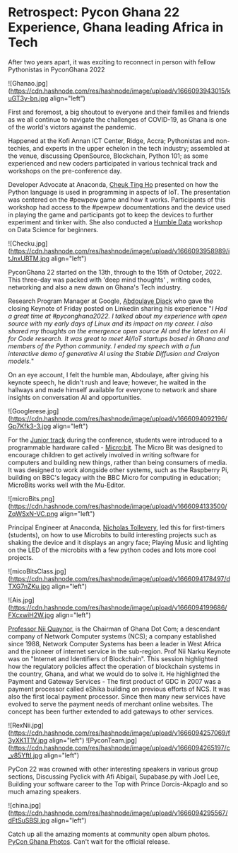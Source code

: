 # Retrospect: Pycon Ghana 22 Experience, Ghana leading Africa in Tech


After two years apart, it was exciting to reconnect in person with fellow Pythonistas in PyconGhana 2022


![Ghanao.jpg](https://cdn.hashnode.com/res/hashnode/image/upload/v1666093943015/kuGT3y-bn.jpg align="left")

First and foremost, a big shoutout to everyone and their families and friends as we all continue to navigate the challenges of COVID-19, as Ghana is one of the world's victors against the pandemic.   

Happened at the Kofi Annan ICT Center, Ridge, Accra; Pythonistas and non-techies, and experts in the upper echelon in the tech industry;  assembled at the venue, discussing  OpenSource, Blockchain, Python 101; as some experienced and new coders participated in various technical track and workshops on the pre-conference day.

Developer Advocate at Anaconda, [Cheuk Ting Ho](https://twitter.com/cheukting_ho) presented on how the Python language is used in programming in aspects of IoT. The presentation was centered on the #pewpew game and how it works. Participants of this workshop had access to the #pewpew documentations and the device used in playing the game and participants got to keep the devices to further experiment and tinker with. She also conducted a [Humble Data](https://gh.pycon.org/events/humble-data/) workshop on Data Science for beginners.

![Checku.jpg](https://cdn.hashnode.com/res/hashnode/image/upload/v1666093958989/itJnxUBTM.jpg align="left")



PyconGhana 22 started on the 13th, through to the 15th of October, 2022. This three-day was packed with 'deep mind thoughts' , writing codes, networking and also a new dawn on Ghana's Tech industry.

Research Program Manager at Google, [Abdoulaye Diack](https://www.linkedin.com/in/adiack/) who gave the closing Keynote of Friday posted on Linkedin sharing his experience "*I Had a great time at #pyconghana2022. I talked about my experience with open source with my early days of Linux and its impact on my career. I also shared my thoughts on the emergence open source AI and the latest on AI for Code research. It was great to meet AI/IoT startups based in Ghana and members of the Python community. I ended my speech with a fun interactive demo of generative AI using the Stable Diffusion and Craiyon models.*"

On an eye account, I felt the humble man, Abdoulaye, after giving his keynote speech, he didn't rush and leave; however, he waited in the hallways and made himself available for everyone to network and share insights on conversation AI and opportunities.


![Googlerese.jpg](https://cdn.hashnode.com/res/hashnode/image/upload/v1666094092196/Gp7Kfk3-3.jpg align="left")

For the [Junior track](https://gh.pycon.org/events/microbit-for-juniors/) during the conference, students were introduced to a programmable hardware called - [Micro:bit](https://microbit.org/). The Micro Bit was designed to encourage children to get actively involved in writing software for computers and building new things, rather than being consumers of media. It was designed to work alongside other systems, such as the Raspberry Pi, building on BBC's legacy with the BBC Micro for computing in education; MicroBits works well with the Mu-Editor.


![microBits.png](https://cdn.hashnode.com/res/hashnode/image/upload/v1666094133500/ZqWSxN-VC.png align="left")

Principal Engineer at Anaconda, [Nicholas Tollevery](https://ntoll.org/), led this for first-timers (students), on how to use Microbits to build interesting projects such as shaking the device and it displays an angry face; Playing Music and lighting on the LED of the microbits with a few python codes and lots more cool projects.


![micoBitsClass.jpg](https://cdn.hashnode.com/res/hashnode/image/upload/v1666094178497/dTXG7nZKu.jpg align="left")

![Ais.jpg](https://cdn.hashnode.com/res/hashnode/image/upload/v1666094199686/FXcxwiH2W.jpg align="left")



[Professor Nii Quaynor](https://en.wikipedia.org/wiki/Nii_Quaynor), is the Chairman of Ghana Dot Com; a descendant company of Network Computer systems (NCS); a company established since 1988, Network Computer Systems has been a leader in West Africa and the pioneer of internet service in the sub-region. Prof Nii Narku Keynote was on "Internet and Identifiers of Blockchain". This session highlighted how the regulatory policies affect the operation of blockchain systems in the country, Ghana, and what we would do to solve it. He highlighted the Payment and Gateway Services - The first product of GDC in 2007 was a payment processor called eShika building on previous efforts of NCS. It was also the first local payment processor. Since then many new services have evolved to serve the payment needs of merchant online websites. The concept has been further extended to add gateways to other services.


![RexNii.jpg](https://cdn.hashnode.com/res/hashnode/image/upload/v1666094257069/f3yXK1T1V.jpg align="left")
![PyconTeam.jpg](https://cdn.hashnode.com/res/hashnode/image/upload/v1666094265197/c_v85YftI.jpg align="left")

PyCon 22 was crowned with other interesting speakers in various group sections, Discussing Pyclick with Afi Abigail, Supabase.py with Joel Lee, Building your software career to the Top with Prince Dorcis-Akpaglo and so much amazing speakers.


![china.jpg](https://cdn.hashnode.com/res/hashnode/image/upload/v1666094295567/dFtSuSBSl.jpg align="left")

Catch up all the amazing moments at community open album photos. [PyCon Ghana Photos](https://photos.app.goo.gl/GeW99An1dS3JhnSCA).
Can't wait for the official release.
  